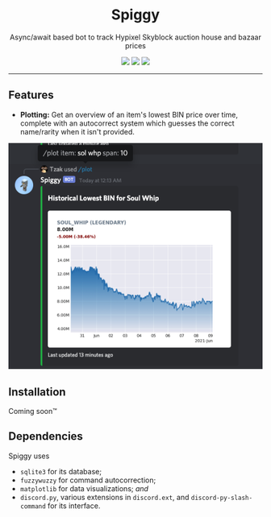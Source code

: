 <h1 align="center">Spiggy</h1>

<p align="center">
    Async/await based bot to track Hypixel Skyblock auction house and bazaar prices
</p>

<div align="center">
    <img src="https://img.shields.io/tokei/lines/github/jacklee1792/spiggy" />
    <img src="https://img.shields.io/github/commit-activity/m/jacklee1792/spiggy" />
    <a href="https://www.codefactor.io/repository/github/jacklee1792/spiggy">
        <img src="https://img.shields.io/codefactor/grade/github/jacklee1792/spiggy" />
    </a>
</div>

---

## Features

- **Plotting:** Get an overview of an item's lowest BIN price over time, complete with an autocorrect system which guesses the correct name/rarity when it isn't provided.

![](images/screenshot1.png)



## Installation

Coming soon™

## Dependencies

Spiggy uses

- `sqlite3` for its database;
- `fuzzywuzzy` for command autocorrection;
- `matplotlib` for data visualizations; _and_
- `discord.py`, various extensions in `discord.ext`, and `discord-py-slash-command` for its interface.
